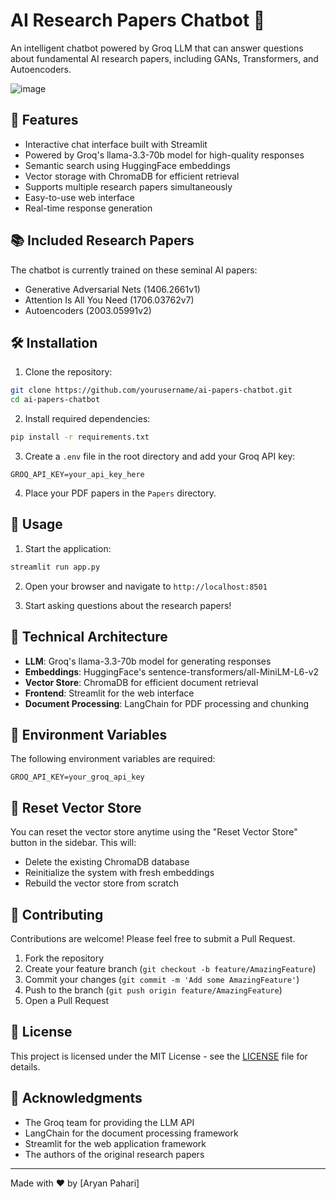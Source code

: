 # AI Research Papers Chatbot 🤖

An intelligent chatbot powered by Groq LLM that can answer questions about fundamental AI research papers, including GANs, Transformers, and Autoencoders.

![image](https://github.com/user-attachments/assets/dcbf9d63-8103-4203-9507-4988e8cc61da)

## 🎯 Features

- Interactive chat interface built with Streamlit
- Powered by Groq's llama-3.3-70b model for high-quality responses
- Semantic search using HuggingFace embeddings
- Vector storage with ChromaDB for efficient retrieval
- Supports multiple research papers simultaneously
- Easy-to-use web interface
- Real-time response generation

## 📚 Included Research Papers

The chatbot is currently trained on these seminal AI papers:
- Generative Adversarial Nets (1406.2661v1)
- Attention Is All You Need (1706.03762v7)
- Autoencoders (2003.05991v2)

## 🛠️ Installation

1. Clone the repository:
```bash
git clone https://github.com/yourusername/ai-papers-chatbot.git
cd ai-papers-chatbot
```

2. Install required dependencies:
```bash
pip install -r requirements.txt
```

3. Create a `.env` file in the root directory and add your Groq API key:
```env
GROQ_API_KEY=your_api_key_here
```

4. Place your PDF papers in the `Papers` directory.

## 🚀 Usage

1. Start the application:
```bash
streamlit run app.py
```

2. Open your browser and navigate to `http://localhost:8501`

3. Start asking questions about the research papers!

## 🔧 Technical Architecture

- **LLM**: Groq's llama-3.3-70b model for generating responses
- **Embeddings**: HuggingFace's sentence-transformers/all-MiniLM-L6-v2
- **Vector Store**: ChromaDB for efficient document retrieval
- **Frontend**: Streamlit for the web interface
- **Document Processing**: LangChain for PDF processing and chunking

## 📝 Environment Variables

The following environment variables are required:

```env
GROQ_API_KEY=your_groq_api_key
```

## 🔄 Reset Vector Store

You can reset the vector store anytime using the "Reset Vector Store" button in the sidebar. This will:
- Delete the existing ChromaDB database
- Reinitialize the system with fresh embeddings
- Rebuild the vector store from scratch

## 🤝 Contributing

Contributions are welcome! Please feel free to submit a Pull Request.

1. Fork the repository
2. Create your feature branch (`git checkout -b feature/AmazingFeature`)
3. Commit your changes (`git commit -m 'Add some AmazingFeature'`)
4. Push to the branch (`git push origin feature/AmazingFeature`)
5. Open a Pull Request

## 📄 License

This project is licensed under the MIT License - see the [LICENSE](LICENSE) file for details.

## 🙏 Acknowledgments

- The Groq team for providing the LLM API
- LangChain for the document processing framework
- Streamlit for the web application framework
- The authors of the original research papers


---
Made with ❤️ by [Aryan Pahari]
